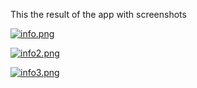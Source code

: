 This the result of the app with screenshots

[![info.png](https://i.postimg.cc/Gm2v9brF/info.png)](https://postimg.cc/hfkX5WXv)




[![info2.png](https://i.postimg.cc/pVJjZmLQ/info2.png)](https://postimg.cc/RqqqCVfq)




[![info3.png](https://i.postimg.cc/DyCb9Rs8/info3.png)](https://postimg.cc/TpDwm7t6)
